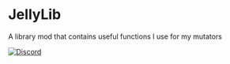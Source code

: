 # JellyLib
A library mod that contains useful functions I use for my mutators

[![Discord](https://img.shields.io/discord/458403487982682113.svg?label=Discord&logo=Discord&colorB=7289da&style=for-the-badge)](https://discord.gg/p7WvaAaY)
